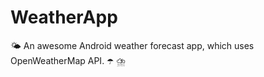 # WeatherApp
  :sun_behind_small_cloud: An awesome Android weather forecast app, which uses OpenWeatherMap API. :open_umbrella:  :cloud_with_lightning_and_rain:
